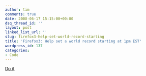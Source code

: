 ```yaml
---
author: tim
comments: true
date: 2008-06-17 15:15:00+00:00
dsq_thread_id: ''
layout: post
linked_list_url: ''
slug: firefox3-help-set-world-record-starting
title: 'Firefox3: Help set a world record starting at 1pm EST'
wordpress_id: 137
categories:
- Code
---
```


[Do it](http://www.spreadfirefox.com/en-US/worldrecord/)

